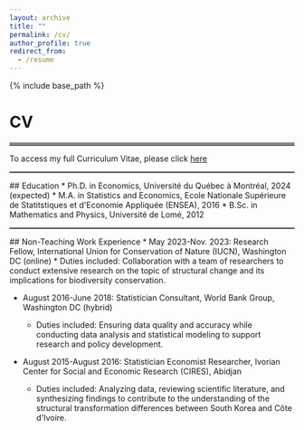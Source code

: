 ```yaml
---
layout: archive
title: ""
permalink: /cv/
author_profile: true
redirect_from:
  - /resume
---
```


{% include base_path %}
# CV
<hr style="border-top: 5px solid #8c8b8b; width:100%;">
To access my full Curriculum Vitae, please click <a href="http://avoumatsodo.github.io/files/CV_Komla.pdf" target="_blank">here</a>

<hr style="border-top: 2px solid #8c8b8b; width:100%;">
## Education
* Ph.D. in Economics, Université du Québec à Montréal, 2024 (expected)
* M.A.  in Statistics and Economics, Ecole Nationale Supérieure de Statitstiques et d'Economie Appliquée (ENSEA), 2016
* B.Sc. in Mathematics and Physics, Université de Lomé, 2012

<hr style="border-top: 2px solid #8c8b8b; width:100%;">
## Non-Teaching Work Experience
* May 2023-Nov. 2023: Research Fellow, International Union for Conservation of Nature (IUCN), Washington DC (online)
  * Duties included: Collaboration with a team of researchers to conduct extensive research on the topic of structural change and its implications for biodiversity conservation.
  <!-- * Supervisor: Juha Siikamäki -->

* August 2016-June 2018: Statistician Consultant, World Bank Group, Washington DC (hybrid)
  * Duties included: Ensuring data quality and accuracy while conducting data analysis and statistical modeling to support research and policy development.
  <!-- * Supervisor: Aly Sanoh -->

* August 2015-August 2016: Statistician Economist Researcher, Ivorian Center for Social and Economic Research (CIRES), Abidjan 
  * Duties included: Analyzing data, reviewing scientific literature, and synthesizing findings to contribute to the understanding of the structural transformation differences between South Korea and Côte d'Ivoire.
 <!-- * Supervisor: José Coffie N'guessan -->
  
<!-- Publications -->
<!-- ====== -->

    

<!-- Teaching -->
<!-- ====== -->

  
    
  

